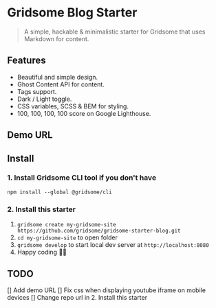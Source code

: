 # Gridsome Blog Starter

> A simple, hackable & minimalistic starter for Gridsome that uses Markdown for content.

## Features

- Beautiful and simple design.
- Ghost Content API for content.
- Tags support.
- Dark / Light toggle.
- CSS variables, SCSS & BEM for styling.
- 100, 100, 100, 100 score on Google Lighthouse.

## Demo URL

## Install

### 1. Install Gridsome CLI tool if you don't have

`npm install --global @gridsome/cli`

### 2. Install this starter

1. `gridsome create my-gridsome-site https://github.com/gridsome/gridsome-starter-blog.git`
2. `cd my-gridsome-site` to open folder
3. `gridsome develop` to start local dev server at `http://localhost:8080`
4. Happy coding 🎉🙌

## TODO

[] Add demo URL
[] Fix css when displaying youtube iframe on mobile devices
[] Change repo url in 2. Install this starter
